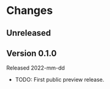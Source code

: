 # Changes

## Unreleased

## Version 0.1.0

Released 2022-mm-dd

- TODO: First public preview release.
